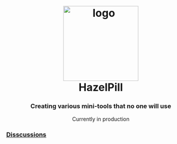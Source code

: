 <html>
<head>
  <link rel="icon" type="image/icon" href="images/HazelPill.png">
</head>

<body>
<div align="center">
  <h1>
    <br>
    <img src="https://i.imgur.com/ibKJob3.png" width=200 height=200 alt="logo">
    <br>
    <b>HazelPill</b>
    <br>
  </h1>

  <h3>Creating various mini-tools that no one will use</h3>
  <p>Currently in production</p>
</div>

<div>
  <h3>
  <a href="https://github.com/hazelpill/hazelpill.github.io/discussions">Disscussions</a>
  </h3>
</div>
</body>
</html>
